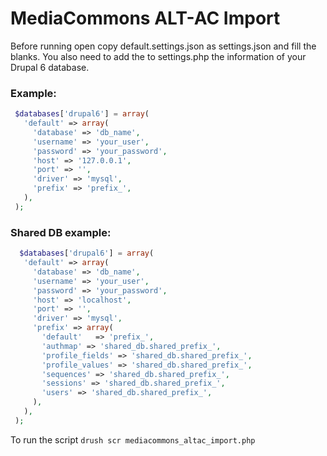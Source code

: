 MediaCommons ALT-AC Import
============

Before running open copy default.settings.json as settings.json and fill the blanks. 
You also need to add the to settings.php the information of your Drupal 6 database.

### Example:

 ```php
  $databases['drupal6'] = array(
    'default' => array(
      'database' => 'db_name',
      'username' => 'your_user',
      'password' => 'your_password',
      'host' => '127.0.0.1',
      'port' => '',
      'driver' => 'mysql',
      'prefix' => 'prefix_',
    ),
  );
```

### Shared DB example: 

```php
  $databases['drupal6'] = array(
   'default' => array(
     'database' => 'db_name',
     'username' => 'your_user',
     'password' => 'your_password',
     'host' => 'localhost',
     'port' => '',
     'driver' => 'mysql',
     'prefix' => array(
       'default'   => 'prefix_',
       'authmap' => 'shared_db.shared_prefix_',
       'profile_fields' => 'shared_db.shared_prefix_',
       'profile_values' => 'shared_db.shared_prefix_',
       'sequences' => 'shared_db.shared_prefix_',
       'sessions' => 'shared_db.shared_prefix_',
       'users' => 'shared_db.shared_prefix_',
     ),
   ),
 );
```

To run the script `drush scr mediacommons_altac_import.php`

